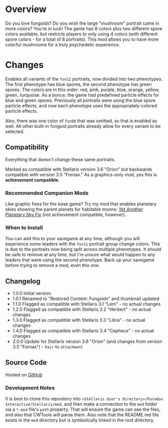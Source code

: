 # Overview

Do you love fungoids?  Do you wish the large "mushroom" portrait came in more colors?  You're in luck!  The game has 8 colors plus two different spore colors available, but restricts players to only using 4 colors (with different spore colors - for a total of 8 portraits).  This mod allows you to have more colorful mushrooms for a truly psychedelic experience.

# Changes

Enables all variants of the `fun11` portraits, now divided into two phenotypes.  The first phenotype has blue spores, the second phenotype has green spores.  The colors are in this order: red, pink, purple, blue, orange, yellow, green, turquoise.  As a bonus: the game had predefined particle effects for blue and green spores.  Previously all portraits were using the blue spore particle effects, and now each phenotype uses the appropriately-colored particle effects.

Also, there was one color of `fun08` that was omitted, so that is enabled as well.  All other built-in fungoid portraits already allow for every variant to be selected.

## Compatibility

Everything that doesn't change these same portraits.

Marked as compatible with Stellaris version 3.6 "Orion" but backwards compatible with version 3.5 "Fornax."  As a graphics-only mod, yes this is **achievement compatible**.

### Recommended Companion Mods

Like graphic fixes for the base game?  Try my mod that enables planetary skies showing the parent planets for habitable moons: [Yet Another Planetary Sky Fix](https://steamcommunity.com/sharedfiles/filedetails/?id=2527918521) (not achievement compatible, however).

### When to Install

You can add this to your savegame at any time, although you will experience some leaders with the `fun11` portrait group change colors.  This is due to the portraits now being split across multiple phenotypes.  It should be safe to remove at any time, but I'm unsure what would happen to any leaders that were using the second phenotype.  Back up your savegame before trying to remove a mod, even this one.

## Changelog

* 1.0.0 Initial version
* 1.0.1 Renamed to "Restored Content: Fungoids" and thumbnail updated
* 1.1.0 Flagged as compatible with Stellaris 3.1 "Lem" - no actual changes
* 1.2.0 Flagged as compatible with Stellaris 3.2 "Herbert" - no actual changes
* 1.3.0 Flagged as compatible with Stellaris 3.3 "Libra" - no actual changes
* 1.4.0 Flagged as compatible with Stellaris 3.4 "Cepheus" - no actual changes
* 2.0.0 Update for Stellaris version 3.6 "Orion" (and changes from version 3.5 "Fornax") - `hair` to `attachment`

## Source Code

Hosted on [GitHub](https://github.com/corsairmarks/portrait_unlock_fungoid)

### Development Notes

It is best to clone this repository into `<Stellaris User's Directory>/Paradox Interactive/Stellaris/mod`, and then make a connection to the `mod` folder via a `*.mod` file's `path` property.  That will ensure the game can see the files, and also that CWTools will parse them.  Also note that the README.md file exists in the `mod` directory but is symbolically linked in the root directory.